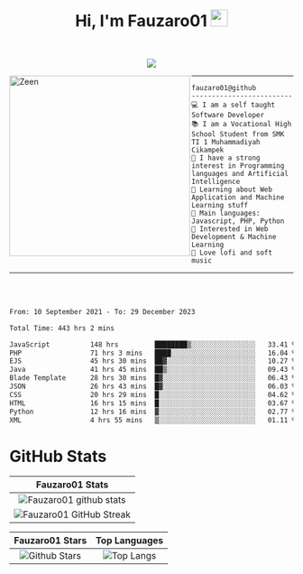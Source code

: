 <h1 align="center">
Hi, I'm Fauzaro01
  <img src="https://media.giphy.com/media/hvRJCLFzcasrR4ia7z/giphy.gif" width="30"></h1>
<br/>

<p align="center">
  <a href="https://github.com/DenverCoder1/readme-typing-svg">
    <img src="https://readme-typing-svg.herokuapp.com?lines=Chill%20and%20Coding;Full+Stack+Web+Developer;Student;Software%20Develover;Always%20learning%20new%20things&center=true&width=380&height=45"></a>
</p>

<img align="left" src="https://media.tenor.com/LNrMsLTFICEAAAAi/elysia.gif" alt="Zeen" width="320" height="320" />
<hr>

```
fauzaro01@github
-------------------------
💻 I am a self taught Software Developer
📚 I am a Vocational High School Student from SMK TI 1 Muhammadiyah Cikampek
📝 I have a strong interest in Programming languages and Artificial Intelligence
🌱 Learning about Web Application and Machine Learning stuff
🌟 Main languages: Javascript, PHP, Python
🚩 Interested in Web Development & Machine Learning
🎵 Love lofi and soft music 
```

<hr>
<br>
<br>
<div align="left">
<!--START_SECTION:waka-->

```txt
From: 10 September 2021 - To: 29 December 2023

Total Time: 443 hrs 2 mins

JavaScript          148 hrs         ████████▒░░░░░░░░░░░░░░░░   33.41 %
PHP                 71 hrs 3 mins   ████░░░░░░░░░░░░░░░░░░░░░   16.04 %
EJS                 45 hrs 30 mins  ██▓░░░░░░░░░░░░░░░░░░░░░░   10.27 %
Java                41 hrs 45 mins  ██▒░░░░░░░░░░░░░░░░░░░░░░   09.43 %
Blade Template      28 hrs 30 mins  █▓░░░░░░░░░░░░░░░░░░░░░░░   06.43 %
JSON                26 hrs 43 mins  █▓░░░░░░░░░░░░░░░░░░░░░░░   06.03 %
CSS                 20 hrs 29 mins  █░░░░░░░░░░░░░░░░░░░░░░░░   04.62 %
HTML                16 hrs 15 mins  █░░░░░░░░░░░░░░░░░░░░░░░░   03.67 %
Python              12 hrs 16 mins  ▓░░░░░░░░░░░░░░░░░░░░░░░░   02.77 %
XML                 4 hrs 55 mins   ▒░░░░░░░░░░░░░░░░░░░░░░░░   01.11 %
```

<!--END_SECTION:waka-->
</div>

# GitHub Stats

|                                                            Fauzaro01 Stats                                                            |
| :--------------------------------------------------------------------------------------------------------------------------------------------: |
|        ![Fauzaro01 github stats](https://github-readme-stats.vercel.app/api?username=Fauzaro01&show_icons=true&theme=algolia)        |
|              ![Fauzaro01 GitHub Streak](https://github-readme-streak-stats.herokuapp.com/?user=Fauzaro01&theme=algolia)              |

|                                                                                              Fauzaro01 Stars                                                                                              |                                                           Top Languages                                                           |
| :----------------------------------------------------------------------------------------------------------------------------------------------------------------------------------------------------------------: | :-------------------------------------------------------------------------------------------------------------------------------: |
| ![Github Stars](https://github-readme-stats.vercel.app/api?username=Fauzaro01&show_icons=true&locale=en&count_private=true&hide_rank=true&custom_title=My%20GitHub%20Stats&disable_animations=true&theme=algolia) | ![Top Langs](https://github-readme-stats.vercel.app/api/top-langs/?username=Fauzaro01&langs_count=8&theme=algolia&layout=compact) |

